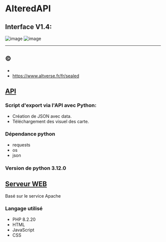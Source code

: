 # AlteredAPI

## Interface V1.4:
![image](https://github.com/user-attachments/assets/5837785d-ade8-4d15-92b9-d4cebc4dc2fd)
![image](https://github.com/user-attachments/assets/40b69d81-c5d5-4e3d-ab50-ff09bc0e0d6f)



---
## ©

  - 
  - https://www.altverse.fr/fr/sealed

## [API](https://github.com/tomlave/AlteredAPI/blob/main/AlteredAPI.py)
### Script d'export via l'API avec Python:

  - Création de JSON avec data.
  - Téléchargement des visuel des carte.

### Dépendance python

  - requests
  - os
  - json

### Version de python 3.12.0

## [Serveur WEB](https://github.com/tomlave/AlteredAPI/tree/main/AlteredSealed)

Basé sur le service Apache

### Langage utilisé

- PHP 8.2.20
- HTML
- JavaScript
- CSS
